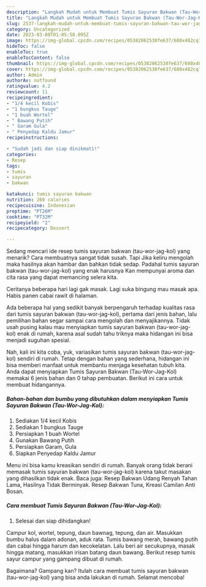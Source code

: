 ```yaml
---
description: "Langkah Mudah untuk Membuat Tumis Sayuran Bakwan (Tau-Wor-Jag-Kol) yang Lezat Sekali"
title: "Langkah Mudah untuk Membuat Tumis Sayuran Bakwan (Tau-Wor-Jag-Kol) yang Lezat Sekali"
slug: 2537-langkah-mudah-untuk-membuat-tumis-sayuran-bakwan-tau-wor-jag-kol-yang-lezat-sekali
category: Uncategorized
date: 2023-03-08T01:05:58.095Z
image: https://img-global.cpcdn.com/recipes/05382062530fe637/680x482cq70/tumis-sayuran-bakwan-tau-wor-jag-kol-foto-resep-utama.jpg
hideToc: false
enableToc: true
enableTocContent: false
thumbnail: https://img-global.cpcdn.com/recipes/05382062530fe637/680x482cq70/tumis-sayuran-bakwan-tau-wor-jag-kol-foto-resep-utama.jpg
cover: https://img-global.cpcdn.com/recipes/05382062530fe637/680x482cq70/tumis-sayuran-bakwan-tau-wor-jag-kol-foto-resep-utama.jpg
author: Admin
authorAv: notfound
ratingvalue: 4.2
reviewcount: 11
recipeingredient:
- "1/4 kecil Kobis"
- "1 bungkus Tauge"
- "1 buah Wortel"
- " Bawang Putih"
- " Garam Gula"
- " Penyedap Kaldu Jamur"
recipeinstructions:

- "Sudah jadi dan siap dinikmati!"
categories:
- Resep
tags:
- tumis
- sayuran
- bakwan

katakunci: tumis sayuran bakwan 
nutrition: 269 calories
recipecuisine: Indonesian
preptime: "PT26M"
cooktime: "PT32M"
recipeyield: "2"
recipecategory: Dessert

---
```



Sedang mencari ide resep tumis sayuran bakwan (tau-wor-jag-kol) yang menarik? Cara membuatnya sangat tidak susah. Tapi Jika keliru mengolah maka hasilnya akan hambar dan bahkan tidak sedap. Padahal tumis sayuran bakwan (tau-wor-jag-kol) yang enak harusnya Kan mempunyai aroma dan cita rasa yang dapat memancing selera kita.


Ceritanya beberapa hari lagi gak masak. Lagi suka bingung mau masak apa. Habis panen cabai rawit di halaman.

Ada beberapa hal yang sedikit banyak berpengaruh terhadap kualitas rasa dari tumis sayuran bakwan (tau-wor-jag-kol), pertama dari jenis bahan, lalu pemilihan bahan segar sampai cara mengolah dan menyajikannya. Tidak usah pusing kalau mau menyiapkan tumis sayuran bakwan (tau-wor-jag-kol) enak di rumah, karena asal sudah tahu triknya maka hidangan ini bisa menjadi suguhan spesial.


Nah, kali ini kita coba, yuk, variasikan tumis sayuran bakwan (tau-wor-jag-kol) sendiri di rumah. Tetap dengan bahan yang sederhana, hidangan ini bisa memberi manfaat untuk membantu menjaga kesehatan tubuh kita. Anda dapat menyiapkan Tumis Sayuran Bakwan (Tau-Wor-Jag-Kol) memakai 6 jenis bahan dan 0 tahap pembuatan. Berikut ini cara untuk membuat hidangannya.

<!--inarticleads1-->

##### Bahan-bahan dan bumbu yang dibutuhkan dalam menyiapkan Tumis Sayuran Bakwan (Tau-Wor-Jag-Kol):

1. Sediakan 1/4 kecil Kobis
1. Sediakan 1 bungkus Tauge
1. Persiapkan 1 buah Wortel
1. Gunakan  Bawang Putih
1. Persiapkan  Garam, Gula
1. Siapkan  Penyedap Kaldu Jamur


Menu ini bisa kamu kreasikan sendiri di rumah. Banyak orang tidak berani memasak tumis sayuran bakwan (tau-wor-jag-kol) karena takut masakan yang dihasilkan tidak enak. Baca juga: Resep Bakwan Udang Renyah Tahan Lama, Hasilnya Tidak Berminyak. Resep Bakwan Tuna, Kreasi Camilan Anti Bosan. 

<!--inarticleads2-->

##### Cara membuat Tumis Sayuran Bakwan (Tau-Wor-Jag-Kol):


1. Selesai dan siap dihidangkan!

Campur kol, wortel, tepung, daun bawnag, tepung, dan air. Masukkan bumbu halus dalam adonan, aduk rata. Tumis bawang merah, bawang putih dan cabai hingga harum dan kecokelatan. Lalu beri air secukupnya, masak hingga matang, masukkan irisan batang daun bawang. Berikut resep tumis sayur campur yang gampang dibuat di rumah. 

Bagaimana? Gampang kan? Itulah cara membuat tumis sayuran bakwan (tau-wor-jag-kol) yang bisa anda lakukan di rumah. Selamat mencoba!
